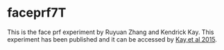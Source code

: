 # faceprf7T

This is the face prf experiment by Ruyuan Zhang and Kendrick Kay. This experiment has been published and it can be accessed by [Kay,et al 2015](http://www.sciencedirect.com/science/article/pii/S0960982214016534).
